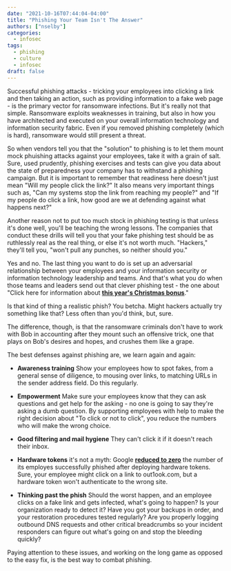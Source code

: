 ```yaml
---
date: "2021-10-16T07:44:04-04:00"
title: "Phishing Your Team Isn't The Answer"
authors: ["nselby"]
categories:
  - infosec
tags:
  - phishing
  - culture
  - infosec
draft: false
---
```


Successful phishing attacks - tricking your employees into clicking a link and then taking an action, such as providing information to a fake web page - is the primary vector for ransomware infections. But it's really not that simple. Ransomware exploits weaknesses in training, but also in how you have architected and executed on your overall information technology and information security fabric. Even if you removed phishing completely (which is hard), ransomware would still present a threat. 

So when vendors tell you that the "solution" to phishing is to let them mount mock phuishing attacks against your employees, take it with a grain of salt. Sure, used prudently, phishing exercises and tests can give you data about the state of preparedness your company has to withstand a phishing campaign. But it is important to remember that readiness here doesn't just mean "Will my people click the link?" It also means very important things such as, "Can my systems stop the link from reaching my people?" and "If my people do click a link, how good are we at defending against what happens next?" 

Another reason not to put too much stock in phishing testing is that unless it's done well, you'll be teaching the wrong lessons. The companies that conduct these drills will tell you that your fake phishing test should be as ruthlessly real as the real thing, or else it's not worth much. "Hackers," they'll tell you, "won't pull any punches, so neither should you."

Yes and no. The last thing you want to do is set up an adversarial relationship between your employees and your information security or information technology leadership and teams. And that's what you do when those teams and leaders send out that clever phishing test - the one about "Click here for information about **[this year's Christmas bonus](https://nypost.com/2020/12/25/godaddy-sends-employees-fake-christmas-bonus-email-as-security-test/)**." 

Is that kind of thing a realistic phish? You betcha. Might hackers actually try something like that? Less often than you'd think, but, sure. 

The difference, though, is that the ransomware criminals don't have to work with Bob in accounting after they mount such an offensive trick, one that plays on Bob's desires and hopes, and crushes them like a grape. 

The best defenses against phishing are, we learn again and again: 

- **Awareness training** Show your employees how to spot fakes, from a general sense of diligence, to mousing over links, to matching URLs in the sender address field. Do this regularly. 

- **Empowerment** Make sure your employees know that they can ask questions and get help for the asking - no one is going to say they're asking a dumb question. By supporting employees with help to make the right decision about "To click or not to click", you reduce the numbers who will make the wrong choice. 
- **Good filtering and mail hygiene** They can't click it if it doesn't reach their inbox.

- **Hardware tokens** it's not a myth: Google **[reduced to zero](https://krebsonsecurity.com/2018/07/google-security-keys-neutralized-employee-phishing/)** the number of its employes successfully phished after deploying hardware tokens. Sure, your employee might click on a link to out1ook.com, but a hardware token won't authenticate to the wrong site. 

- **Thinking past the phish** Should the worst happen, and an employee clicks on a fake link and gets infected, what's going to happen? Is your organization ready to detect it? Have you got your backups in order, and your restoration procedures tested regularly? Are you properly logging outbound DNS requests and other critical breadcrumbs so your incident responders can figure out what's going on and stop the bleeding quickly? 

Paying attention to these issues, and working on the long game as opposed to the easy fix, is the best way to combat phishing. 